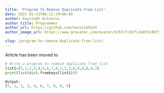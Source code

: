 ```yaml
---
title: 'Program To Remove Duplicate From List'
date: 2021-02-21T06:11:29+00:00
author: Kaustubh Kulkarni
author_title: Programmer
author_url: https://github.com/kaustubhk24
author_image_url: https://www.gravatar.com/avatar/b76fcfc82fc2e8fdc8075636f1735f61?s=200

slug: /program-to-remove-duplicate-from-list/
---
```

Article has been moved to
```python title="file.py"
# Write a program to remove duplicate from list
list1=[5,1,2,3,4,5,6,7,8,1,2,3,0,9,8,6,4,3]
print(list(dict.fromkeys(list1)))
```

```python title="file.py"
Output:
[5, 1, 2, 3, 4, 6, 7, 8, 0, 9]

```